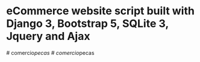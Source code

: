 # eCommerce website script built with Django 3, Bootstrap 5, SQLite 3, Jquery and Ajax
#   c o m e r c i o _ p e c a s  
 #   c o m e r c i o _ p e c a s  
 